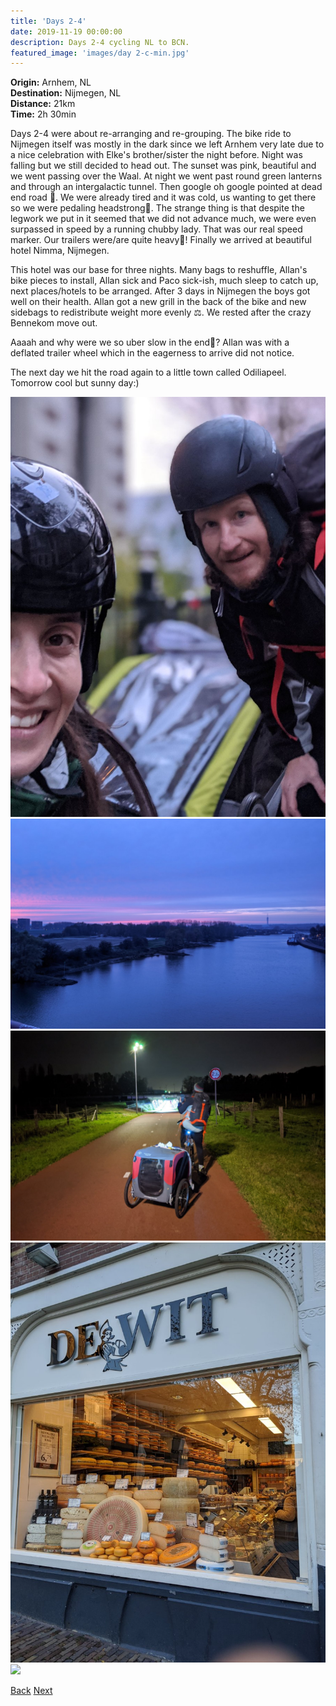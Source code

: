 ```yaml
---
title: 'Days 2-4'
date: 2019-11-19 00:00:00
description: Days 2-4 cycling NL to BCN.
featured_image: 'images/day 2-c-min.jpg'
---
```


<b>Origin:</b> Arnhem, NL <br>
<b>Destination:</b> Nijmegen, NL <br>
<b>Distance:</b> 21km <br>
<b>Time:</b> 2h 30min <br>

Days 2-4 were about re-arranging and re-grouping. The bike ride to Nijmegen itself was mostly in the dark since we left Arnhem very late due to a nice celebration with Elke's brother/sister the night before. Night was falling but we still decided to head out. The sunset was pink, beautiful and we went passing over the Waal. At night we went past round green lanterns and through an intergalactic tunnel. Then google oh google pointed at dead end road 📍. We were already tired and it was cold, us wanting to get there so we were pedaling headstrong💨. The strange thing is that despite the legwork we put in it seemed that we did not advance much, we were even surpassed in speed by a running chubby lady. That was our real speed marker. Our trailers were/are quite heavy🐷! Finally we arrived at beautiful hotel Nimma, Nijmegen.

This hotel was our base for three nights. Many bags to reshuffle, Allan's bike pieces to install, Allan sick and Paco sick-ish, much sleep to catch up, next places/hotels to be arranged. After 3 days in Nijmegen the boys got well on their health. Allan got a new grill in the back of the bike and new sidebags to redistribute weight more evenly ⚖. We rested after the crazy Bennekom move out.

Aaaah and why were we so uber slow in the end🐢? Allan was with a deflated trailer wheel which in the eagerness to arrive did not notice.

The next day we hit the road again to a little town called Odiliapeel. Tomorrow cool but sunny day:)

<div class="gallery" data-columns="2">
	<img src="/images/day 2-a-min.jpg">
	<img src="/images/day 2-b-min.jpg">
	<img src="/images/day 2-c-min.jpg">
	<img src="/images/day 2-d-min.jpg">
	<img src="/images/day 2-e-min.jpg">
</div>

<a href="https://allanpcampbell.github.io/blog/day-1" class="button button--large">Back</a>
<a href="https://allanpcampbell.github.io/blog/day-5-6" class="button button--large">Next</a>
